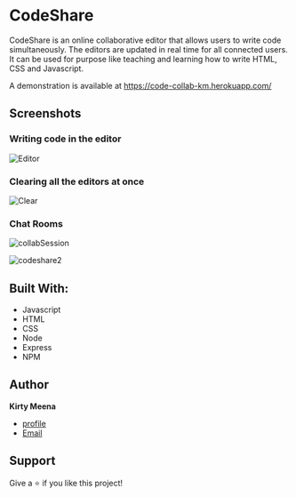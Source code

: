 # CodeShare
CodeShare is an online collaborative editor that allows users to write code simultaneously. The editors are updated in real time for all connected users. It can be used for purpose like teaching and learning how to write HTML, CSS and Javascript.  

A demonstration is available at https://code-collab-km.herokuapp.com/

## Screenshots

<h3>Writing code in the editor</h3>

![Editor](https://user-images.githubusercontent.com/40634061/137634534-036b5aab-8350-4b72-b13f-822564aa017e.gif)

<h3>Clearing all the editors at once</h3>

![Clear](https://user-images.githubusercontent.com/40634061/137634524-9a2eb1f2-6d83-4b39-ad32-a016277b0778.gif)

<h3>Chat Rooms</h3>

![collabSession](https://user-images.githubusercontent.com/40634061/137683650-dfba132b-ef64-4f8a-9417-a3313874e510.PNG)


![codeshare2](https://user-images.githubusercontent.com/40634061/137683745-653bc023-d7e1-4435-b9b1-d508d75b2478.PNG)

## Built With:
- Javascript
- HTML
- CSS
- Node
- Express
- NPM

## Author
**Kirty Meena**

- [profile](https://github.com/kirtymeena)
- [Email](mailto:kirtymeena@gmail.com)

## Support

Give a :star: if you like this project!


